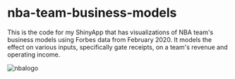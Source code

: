 # nba-team-business-models

This is the code for my ShinyApp that has visualizations of NBA team's business 
models using Forbes data from February 2020. It models the effect on various 
inputs, specifically gate receipts, on a team's revenue and operating income.

![nbalogo](https://user-images.githubusercontent.com/55417203/99098877-a13fa100-25a7-11eb-8515-866d82747d41.png)


